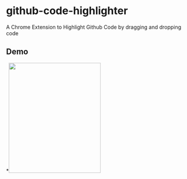# github-code-highlighter
A Chrome Extension to Highlight Github Code by dragging and dropping code

## Demo
*<img src="demo.gif" width="250" height="300">
